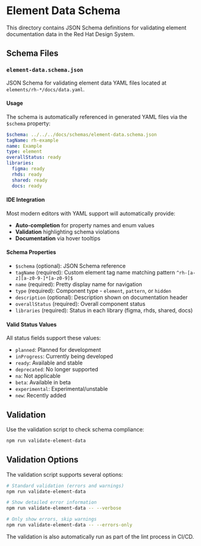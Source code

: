 # Element Data Schema

This directory contains JSON Schema definitions for validating element documentation data in the Red Hat Design System.

## Schema Files

### `element-data.schema.json`

JSON Schema for validating element data YAML files located at `elements/rh-*/docs/data.yaml`.

#### Usage

The schema is automatically referenced in generated YAML files via the `$schema` property:

```yaml
$schema: ../../../docs/schemas/element-data.schema.json
tagName: rh-example
name: Example
type: element
overallStatus: ready
libraries:
  figma: ready
  rhds: ready
  shared: ready
  docs: ready
```

#### IDE Integration

Most modern editors with YAML support will automatically provide:
- **Auto-completion** for property names and enum values
- **Validation** highlighting schema violations
- **Documentation** via hover tooltips

#### Schema Properties

- `$schema` (optional): JSON Schema reference
- `tagName` (required): Custom element tag name matching pattern `^rh-[a-z][a-z0-9-]*[a-z0-9]$`
- `name` (required): Pretty display name for navigation
- `type` (required): Component type - `element`, `pattern`, or `hidden`
- `description` (optional): Description shown on documentation header
- `overallStatus` (required): Overall component status
- `libraries` (required): Status in each library (figma, rhds, shared, docs)

#### Valid Status Values

All status fields support these values:
- `planned`: Planned for development
- `inProgress`: Currently being developed
- `ready`: Available and stable
- `deprecated`: No longer supported
- `na`: Not applicable
- `beta`: Available in beta
- `experimental`: Experimental/unstable
- `new`: Recently added

## Validation

Use the validation script to check schema compliance:

```bash
npm run validate-element-data
```

## Validation Options

The validation script supports several options:

```bash
# Standard validation (errors and warnings)
npm run validate-element-data

# Show detailed error information
npm run validate-element-data -- --verbose

# Only show errors, skip warnings
npm run validate-element-data -- --errors-only
```

The validation is also automatically run as part of the lint process in CI/CD.